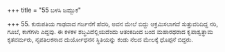 +++
title = "55 ಬಳಸಿ ಜಮ್ಬುಕ"

+++
55. ಕುರುಪತಿಯ ಗಾಢವಾದ ಗರ್ಜನೆಗೆ ಹೆದರಿ, ಅವನ ಮೇಲೆ ಬಿದ್ದು ಆಕ್ರಮಿಸಲಾಗದೆ ಸುತ್ತುವರಿದಿದ್ದ ನರಿ, ಗೂಬೆ, ಕಾಗೆಗಳು ಎದ್ದವು. ಈ ಕಳಕಳ ಶಬ್ಧವಿದೆಲ್ಲಿಯದೆಂದು ಆತಂಕದಿಂದ ಬಂದ ಮಹಾರಥರಾದ ಕೃಪಾಶ್ವತ್ಥಾಮ ಕೃತವರ್ಮರು, ನೃಪತಿಲಕನಾದ ದುರ್ಯೋಧನನ ಸ್ಥಿತಿಯನ್ನು ಕಂಡು ನೆಲದ ಮೇಲಕ್ಕೆ ಧೊಪ್ಪನೆ ಬಿದ್ದರು.